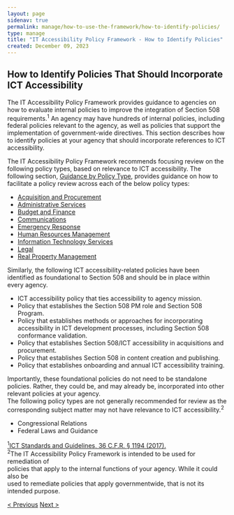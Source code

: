 ```yaml
---
layout: page
sidenav: true
permalink: manage/how-to-use-the-framework/how-to-identify-policies/
type: manage
title: "IT Accessibility Policy Framework - How to Identify Policies"
created: December 09, 2023
---
```


<h2 id="standards">
  How to Identify Policies That Should Incorporate ICT Accessibility
</h2>
The IT Accessibility Policy Framework provides guidance to agencies on how to evaluate internal policies to improve the integration of Section 508 requirements.<sup>1</sup> An agency may have hundreds of internal policies, including federal policies relevant to the agency, as well as policies that support the implementation of government-wide directives. This section describes how to identify policies at your agency that should incorporate references to ICT accessibility.<br>

The IT Accessibility Policy Framework recommends focusing review on the following policy types, based on relevance to ICT accessibility. The following section, <a href="{{site.baseurl}}/manage/guidance-by-policy-type/approach/">Guidance by Policy Type</a>, provides guidance on how to facilitate a policy review across each of the below policy types:

<ul>
    <li>
        <a href="{{site.baseurl}}/manage/guidance-by-policy-type/acquisition-and-procurement/">Acquisition and Procurement</a>
    </li>
    <li>
        <a href="{{site.baseurl}}/manage/guidance-by-policy-type/administrative-services/">Administrative Services</a>
    </li>
    <li>
        <a href="{{site.baseurl}}/manage/guidance-by-policy-type/budget-and-finance/">Budget and Finance</a>
    </li>
    <li>
        <a href="{{site.baseurl}}/manage/guidance-by-policy-type/communications/">Communications</a>
    </li>
    <li>
        <a href="{{site.baseurl}}/manage/guidance-by-policy-type/emergency-response/">Emergency Response</a>
    </li>
    <li>
        <a href="{{site.baseurl}}/manage/guidance-by-policy-type/human-resources-management/">Human Resources Management</a>
    </li>
    <li>
        <a href="{{site.baseurl}}/manage/guidance-by-policy-type/information-technology-services/">Information Technology Services</a>
    </li>
    <li>
        <a href="{{site.baseurl}}/manage/guidance-by-policy-type/legal/">Legal</a>
    </li>
    <li>
        <a href="{{site.baseurl}}/manage/guidance-by-policy-type/real-property-management/">Real Property Management</a>
    </li>
</ul>
Similarly, the following ICT accessibility-related policies have been identified as foundational to Section 508 and should be in place within every agency. 
<ul>
    <li>ICT accessibility policy that ties accessibility to agency mission.</li>
    <li>Policy that establishes the Section 508 PM role and Section 508 Program.</li>
    <li>Policy that establishes methods or approaches for incorporating accessibility in ICT development processes, including Section 508 conformance validation.</li>
    <li>Policy that establishes Section 508/ICT accessibility in acquisitions and procurement. </li>
    <li>Policy that establishes Section 508 in content creation and publishing.</li>
    <li>Policy that establishes onboarding and annual ICT accessibility training.</li>
</ul>
Importantly, these foundational policies do not need to be standalone policies. Rather, they could be, and may already be, incorporated into other relevant policies at your agency.
<br>
The following policy types are not generally recommended for review as the corresponding subject matter may not have relevance to ICT accessibility.<sup>2</sup>

<ul>
    <li>Congressional Relations</li>
    <li>Federal Laws and Guidance</li>
</ul>

<a class="hover-large" href="https://www.access-board.gov/ict/ict-final-rule.pdf"><sup>1</sup>ICT Standards and Guidelines, 36 C.F.R. § 1194 (2017).</a>
<br>
<a class="hover-large nolink" ><sup>2</sup>The IT Accessibility Policy Framework is intended to be used for remediation of<br> policies that apply to the internal functions of your agency. While it could also be<br> used to remediate policies that apply governmentwide, that is not its <br>intended purpose.</a>

<div>
<div id="prev-next-section">
    <a class="prev-page" title="Go to previous page" 
    href="{{site.baseurl}}/manage/introduction/">
           < Previous</a>
    <a class="prev-page" title="Go to next page"
      href="{{site.baseurl}}/manage/how-to-use-the-framework/evaluation-criteria/"> 
      Next >
    </a>
</div>
</div>



